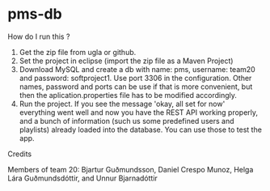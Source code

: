 # pms-db

How do I run this ?

1. Get the zip file from ugla or github.
2. Set the project in eclipse (import the zip file as a Maven Project)
3. Download MySQL and create a db with name: pms, username: team20 and password: softproject1. Use port 3306 in the configuration. Other names, password and ports can be use if that is more convenient, but then the aplication.properties file has to be modified accordingly.
4. Run the project. If you see the message 'okay, all set for now' everything went well and now you have the REST API working properly, and a bunch of information (such us some predefined users and playlists) already loaded into the database. You can use those to test the app. 

Credits

Members of team 20: Bjartur Guðmundsson, Daniel Crespo Munoz, Helga Lára Guðmundsdóttir, and Unnur Bjarnadóttir
